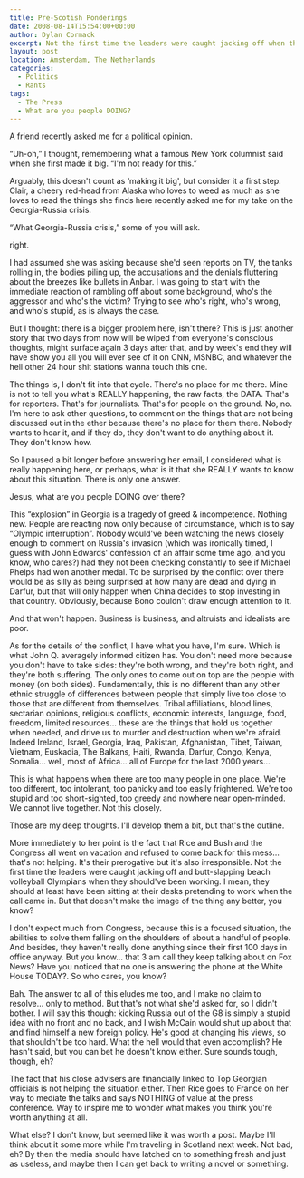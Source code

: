 ```yaml
---
title: Pre-Scotish Ponderings
date: 2008-08-14T15:54:00+00:00
author: Dylan Cormack
excerpt: Not the first time the leaders were caught jacking off when they should've been working.
layout: post
location: Amsterdam, The Netherlands
categories:
  - Politics
  - Rants
tags:
  - The Press
  - What are you people DOING?
---
```

A friend recently asked me for a political opinion.

“Uh-oh,” I thought, remembering what a famous New York columnist said when she first made it big. “I'm not ready for this.”

Arguably, this doesn't count as ‘making it big', but consider it a first step. Clair, a cheery red-head from Alaska who loves to weed as much as she loves to read the things she finds here recently asked me for my take on the Georgia-Russia crisis.

“What Georgia-Russia crisis,” some of you will ask.

right.

I had assumed she was asking because she'd seen reports on TV, the tanks rolling in, the bodies piling up, the accusations and the denials fluttering about the breezes like bullets in Anbar. I was going to start with the immediate reaction of rambling off about some background, who's the aggressor and who's the victim? Trying to see who's right, who's wrong, and who's stupid, as is always the case.

But I thought: there is a bigger problem here, isn't there? This is just another story that two days from now will be wiped from everyone's conscious thoughts, might surface again 3 days after that, and by week's end they will have show you all you will ever see of it on CNN, MSNBC, and whatever the hell other 24 hour shit stations wanna touch this one.

The things is, I don't fit into that cycle. There's no place for me there. Mine is not to tell you what's REALLY happening, the raw facts, the DATA. That's for reporters. That's for journalists. That's for people on the ground. No, no. I'm here to ask other questions, to comment on the things that are not being discussed out in the ether because there's no place for them there. Nobody wants to hear it, and if they do, they don't want to do anything about it. They don't know how.

So I paused a bit longer before answering her email, I considered what is really happening here, or perhaps, what is it that she REALLY wants to know about this situation. There is only one answer.

Jesus, what are you people DOING over there?

This “explosion” in Georgia is a tragedy of greed & incompetence. Nothing new. People are reacting now only because of circumstance, which is to say “Olympic interruption”. Nobody would've been watching the news closely enough to comment on Russia's invasion (which was ironically timed, I guess with John Edwards' confession of an affair some time ago, and you know, who cares?) had they not been checking constantly to see if Michael Phelps had won another medal. To be surprised by the conflict over there would be as silly as being surprised at how many are dead and dying in Darfur, but that will only happen when China decides to stop investing in that country. Obviously, because Bono couldn't draw enough attention to it.

And that won't happen. Business is business, and altruists and idealists are poor.

As for the details of the conflict, l have what you have, I'm sure. Which is what John Q. averagely informed citizen has. You don't need more because you don't have to take sides: they're both wrong, and they're both right, and they're both suffering. The only ones to come out on top are the people with money (on both sides). Fundamentally, this is no different than any other ethnic struggle of differences between people that simply live too close to those that are different from themselves. Tribal affiliations, blood lines, sectarian opinions, religious conflicts, economic interests, language, food, freedom, limited resources... these are the things that hold us together when needed, and drive us to murder and destruction when we're afraid. Indeed Ireland, Israel, Georgia, Iraq, Pakistan, Afghanistan, Tibet, Taiwan, Vietnam, Euskadia, The Balkans, Haiti, Rwanda, Darfur, Congo, Kenya, Somalia... well, most of Africa... all of Europe for the last 2000 years...

This is what happens when there are too many people in one place. We're too different, too intolerant, too panicky and too easily frightened. We're too stupid and too short-sighted, too greedy and nowhere near open-minded. We cannot live together. Not this closely.

Those are my deep thoughts. I'll develop them a bit, but that's the outline.

More immediately to her point is the fact that Rice and Bush and the Congress all went on vacation and refused to come back for this mess... that's not helping. It's their prerogative but it's also irresponsible. Not the first time the leaders were caught jacking off and butt-slapping beach volleyball Olympians when they should've been working. I mean, they should at least have been sitting at their desks pretending to work when the call came in. But that doesn't make the image of the thing any better, you know?

I don't expect much from Congress, because this is a focused situation, the abilities to solve them falling on the shoulders of about a handful of people. And besides, they haven't really done anything since their first 100 days in office anyway. But you know... that 3 am call they keep talking about on Fox News? Have you noticed that no one is answering the phone at the White House TODAY?. So who cares, you know?

Bah. The answer to all of this eludes me too, and I make no claim to resolve... only to method. But that's not what she'd asked for, so I didn't bother. I will say this though: kicking Russia out of the G8 is simply a stupid idea with no front and no back, and I wish McCain would shut up about that and find himself a new foreign policy. He's good at changing his views, so that shouldn't be too hard. What the hell would that even accomplish? He hasn't said, but you can bet he doesn't know either. Sure sounds tough, though, eh?

The fact that his close advisers are financially linked to Top Georgian officials is not helping the situation either. Then Rice goes to France on her way to mediate the talks and says NOTHING of value at the press conference. Way to inspire me to wonder what makes you think you're worth anything at all.

What else? I don't know, but seemed like it was worth a post. Maybe I'll think about it some more while I'm traveling in Scotland next week. Not bad, eh? By then the media should have latched on to something fresh and just as useless, and maybe then I can get back to writing a novel or something.